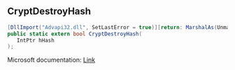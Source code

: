 ## CryptDestroyHash

```csharp
[DllImport("Advapi32.dll", SetLastError = true)][return: MarshalAs(UnmanagedType.Bool)]
public static extern bool CryptDestroyHash(
   IntPtr hHash
);
```

Microsoft documentation: [Link](https://docs.microsoft.com/en-us/windows/win32/api/wincrypt/nf-wincrypt-cryptdestroyhash)
